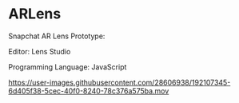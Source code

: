 # ARLens

 Snapchat AR Lens Prototype:
 
 Editor: Lens Studio
 
 Programming Language: JavaScript




https://user-images.githubusercontent.com/28606938/192107345-6d405f38-5cec-40f0-8240-78c376a575ba.mov

